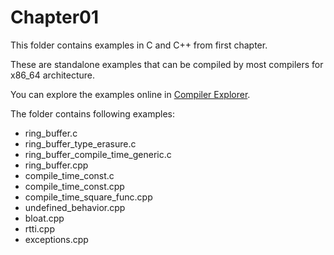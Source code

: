 # Chapter01
This folder contains examples in C and C++ from first chapter. 

These are standalone examples that can be compiled by most compilers for x86_64 architecture. 

You can explore the examples online in [Compiler Explorer](https://godbolt.org/).

The folder contains following examples:
- ring_buffer.c 
- ring_buffer_type_erasure.c
- ring_buffer_compile_time_generic.c
- ring_buffer.cpp
- compile_time_const.c
- compile_time_const.cpp
- compile_time_square_func.cpp
- undefined_behavior.cpp
- bloat.cpp
- rtti.cpp
- exceptions.cpp
